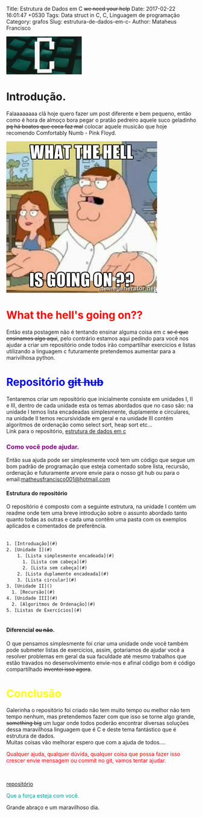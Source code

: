 Title: Estrutura de Dados em C <strike>we need your help</strike>
Date: 2017-02-22 16:01:47 +0530
Tags: Data struct in C, C, Linguagem de programação
Category: grafos
Slug: estrutura-de-dados-em-c-
Author: Mataheus Francisco

<img src="/images/criando-lista-encadeada/c-logo.jpg" alt="Example" width="200" height="100">


# Introdução.

Falaaaaaaaa clã hoje quero fazer um post diferente e bem pequeno, então como é hora de almoço bora pegar o pratão pedreiro aquele suco geladinho <strike>pq há boatos que coca faz mal</strike> colocar aquele musicão que hoje recomendo Comfortably Numb - Pink Floyd.<br>



![wut](/images/estrutura-de-dados-em-c/wut.jpg)
<font color="red"> <h1>  What the hell's going on??</h1></font>


Então esta postagem não é  tentando ensinar alguma coisa em c ~~se é que ensinamos algo aqui~~, pelo contrário estamos aqui pedindo para você nos ajudar a criar um repositório onde todos irão compartilhar exercícios e listas utilizando a linguagem c futuramente pretendemos aumentar para a marivilhosa python.

<font color="blue"> <h1>  Repositório <strike>git hub</strike> </h1></font>

Tentaremos criar um repositório que inicialmente consiste em unidades I, II e III, dentro de cada unidade esta os temas abordados que no caso são: na unidade I temos lista encadeadas simplesmente, duplamente e circulares, na unidade II temos recursividade em geral e na unidade III contém algoritmos de ordenação como select sort, heap sort etc...<br>
Link para o repositório, [estrutura de dados em c](https://github.com/matheusfrancisco/Estrutura-de-Dados)



<font color="purple"> <h3>  Como você pode ajudar. </h3></font>

Então sua ajuda pode ser simplesmente você tem um código que segue um bom padrão de programação que esteja comentado sobre lista, recursão, ordenação e futuramente arvore envie  para o nosso git hub ou para o email:<font color="green">matheusfrancisco001@hotmail.com</font>

#### Estrutura do repositório

O repositório é composto com a seguinte estrutura, na unidade I contém um readme onde tem uma breve introdução sobre o assunto abordado tanto quanto todas as outras e cada uma contêm uma pasta com os exemplos aplicados e comentados de preferência.
<pre><code>
1. [Introduação](#)
2. [Unidade I](#)
    1. [Lista simplesmente encadeada](#)
      1. [Lista com cabeça](#)
      2. [Lista sem cabeça](#)
    2. [Lista duplamente encadeada](#)
    3. [Lista circular](#)
3. [Unidade II]()
  1. [Recursão](#)
4. [Unidade III](#)
  2. [Algoritmos de Ordenação](#)
5. [Listas de Exercícios](#)

</code></pre>

#### Diferencial ~~ou não~~.

O que pensamos simplesmente foi criar uma unidade onde você também pode submeter listas de exercicios, assim, gotariamos de ajudar você a resolver problemas em geral da sua faculdade até mesmo trabalhos que estão travados no desenvolvimento envie-nos e afinal código bom é código compartilhado ~~inventei isso agora~~.


<font color="yellow"> <h1>  Conclusão  </h1></font>


Galerinha o repositório foi criado não tem muito tempo ou melhor não tem tempo nenhum, mas pretendemos fazer com que isso se torne algo grande, ~~something big~~ um lugar onde todos poderão encontrar diversas soluções dessa maravilhosa linguagem que é C e deste tema fantástico que é estrutura de dados.<br>
Muitas coisas vão melhorar espero que com a ajuda de todos....

<font color="red"> Qualquer ajuda, qualquer dúvida, qualquer coisa que possa fazer isso crescer envie mensagem ou commit no git, vamos tentar ajudar.</font>

<br>

[repositório](https://github.com/matheusfrancisco/Estrutura-de-Dados)

<p><font color="#009999
">Que a força esteja com você.
</font></p>
Grande abraço e um maravilhoso dia.
